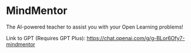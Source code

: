 # MindMentor

The AI-powered teacher to assist you with your Open Learning problems!

Link to GPT (Requires GPT Plus): https://chat.openai.com/g/g-BLor6Ofy7-mindmentor
